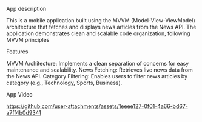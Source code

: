 
App description

This is a mobile application built using the MVVM (Model-View-ViewModel) architecture that fetches and displays news articles from the News API. 
The application demonstrates clean and scalable code organization, following MVVM principles




Features

MVVM Architecture: Implements a clean separation of concerns for easy maintenance and scalability.
News Fetching: Retrieves live news data from the News API.
Category Filtering: Enables users to filter news articles by category (e.g., Technology, Sports, Business).







App Video

https://github.com/user-attachments/assets/1eeee127-0f01-4a66-bd67-a7ff4b0d9341
